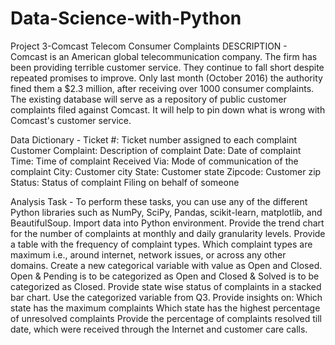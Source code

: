 # Data-Science-with-Python
Project 3-Comcast Telecom Consumer Complaints 
DESCRIPTION -
Comcast is an American global telecommunication company. The firm has been providing terrible customer service. They continue to fall short despite
repeated promises to improve. Only last month (October 2016) the authority fined them a $2.3 million, after receiving over 1000 consumer complaints. The
existing database will serve as a repository of public customer complaints filed against Comcast. It will help to pin down what is wrong with Comcast's
customer service.

Data Dictionary -
Ticket #: Ticket number assigned to each complaint
Customer Complaint: Description of complaint
Date: Date of complaint
Time: Time of complaint
Received Via: Mode of communication of the complaint
City: Customer city
State: Customer state
Zipcode: Customer zip
Status: Status of complaint
Filing on behalf of someone

Analysis Task -
To perform these tasks, you can use any of the different Python libraries such as NumPy, SciPy, Pandas, scikit-learn, matplotlib, and BeautifulSoup.
Import data into Python environment.
Provide the trend chart for the number of complaints at monthly and daily granularity levels.
Provide a table with the frequency of complaint types.
Which complaint types are maximum i.e., around internet, network issues, or across any other domains.
Create a new categorical variable with value as Open and Closed. Open & Pending is to be categorized as Open and Closed & Solved is to be
categorized as Closed.
Provide state wise status of complaints in a stacked bar chart. Use the categorized variable from Q3. Provide insights on:
Which state has the maximum complaints Which state has the highest percentage of unresolved complaints
Provide the percentage of complaints resolved till date, which were received through the Internet and customer care calls.


